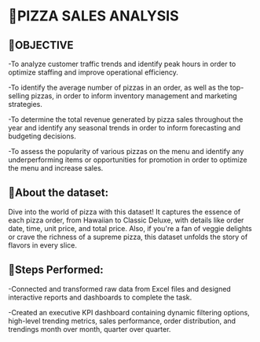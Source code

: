 # 🍕PIZZA SALES ANALYSIS


## 🎯OBJECTIVE

-To analyze customer traffic trends and identify peak hours in order to optimize staffing and improve operational efficiency.

-To identify the average number of pizzas in an order, as well as the top-selling pizzas, in order to inform inventory management and marketing strategies.

-To determine the total revenue generated by pizza sales throughout the year and identify any seasonal trends in order to inform forecasting and budgeting decisions.

-To assess the popularity of various pizzas on the menu and identify any underperforming items or opportunities for promotion in order to optimize the menu and increase sales.


## 📰About the dataset: 

Dive into the world of pizza with this dataset! It captures the essence of each pizza order, from Hawaiian to Classic Deluxe, with details like order date, time, unit price, and total price. Also, if you're a fan of veggie delights or crave the richness of a supreme pizza, this dataset unfolds the story of flavors in every slice.


## 📝Steps Performed:

-Connected and transformed raw data from Excel files and designed interactive reports and dashboards to complete the task.

-Created an executive KPI dashboard containing dynamic filtering options, high-level trending metrics, sales performance, order distribution, and trendings month over month, quarter over quarter.

